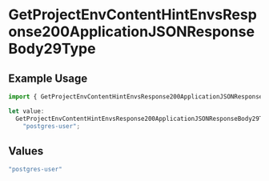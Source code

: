 # GetProjectEnvContentHintEnvsResponse200ApplicationJSONResponseBody29Type

## Example Usage

```typescript
import { GetProjectEnvContentHintEnvsResponse200ApplicationJSONResponseBody29Type } from "@vercel/sdk/models/operations/getprojectenv.js";

let value:
  GetProjectEnvContentHintEnvsResponse200ApplicationJSONResponseBody29Type =
    "postgres-user";
```

## Values

```typescript
"postgres-user"
```